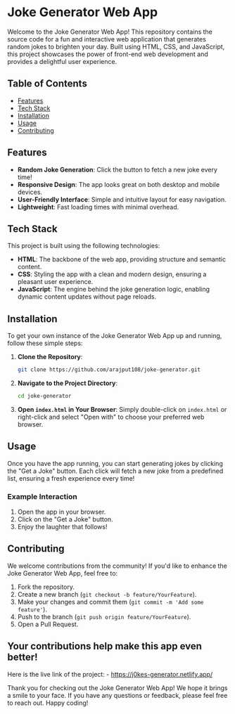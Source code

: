 # Joke Generator Web App

Welcome to the Joke Generator Web App! This repository contains the source code for a fun and interactive web application that generates random jokes to brighten your day. Built using HTML, CSS, and JavaScript, this project showcases the power of front-end web development and provides a delightful user experience.

## Table of Contents

- [Features](#features)
- [Tech Stack](#tech-stack)
- [Installation](#installation)
- [Usage](#usage)
- [Contributing](#contributing)

## Features

- **Random Joke Generation**: Click the button to fetch a new joke every time!
- **Responsive Design**: The app looks great on both desktop and mobile devices.
- **User-Friendly Interface**: Simple and intuitive layout for easy navigation.
- **Lightweight**: Fast loading times with minimal overhead.

## Tech Stack

This project is built using the following technologies:

- **HTML**: The backbone of the web app, providing structure and semantic content.
- **CSS**: Styling the app with a clean and modern design, ensuring a pleasant user experience.
- **JavaScript**: The engine behind the joke generation logic, enabling dynamic content updates without page reloads.

## Installation

To get your own instance of the Joke Generator Web App up and running, follow these simple steps:

1. **Clone the Repository**:
   ```bash
   git clone https://github.com/arajput108/joke-generator.git
   ```

2. **Navigate to the Project Directory**:
   ```bash
   cd joke-generator
   ```

3. **Open `index.html` in Your Browser**:
   Simply double-click on `index.html` or right-click and select "Open with" to choose your preferred web browser.

## Usage

Once you have the app running, you can start generating jokes by clicking the "Get a Joke" button. Each click will fetch a new joke from a predefined list, ensuring a fresh experience every time!

### Example Interaction

1. Open the app in your browser.
2. Click on the "Get a Joke" button.
3. Enjoy the laughter that follows!

## Contributing

We welcome contributions from the community! If you'd like to enhance the Joke Generator Web App, feel free to:

1. Fork the repository.
2. Create a new branch (`git checkout -b feature/YourFeature`).
3. Make your changes and commit them (`git commit -m 'Add some feature'`).
4. Push to the branch (`git push origin feature/YourFeature`).
5. Open a Pull Request.

Your contributions help make this app even better!
---

Here is the live link of the project: - https://j0kes-generator.netlify.app/

Thank you for checking out the Joke Generator Web App! We hope it brings a smile to your face. If you have any questions or feedback, please feel free to reach out. Happy coding!
